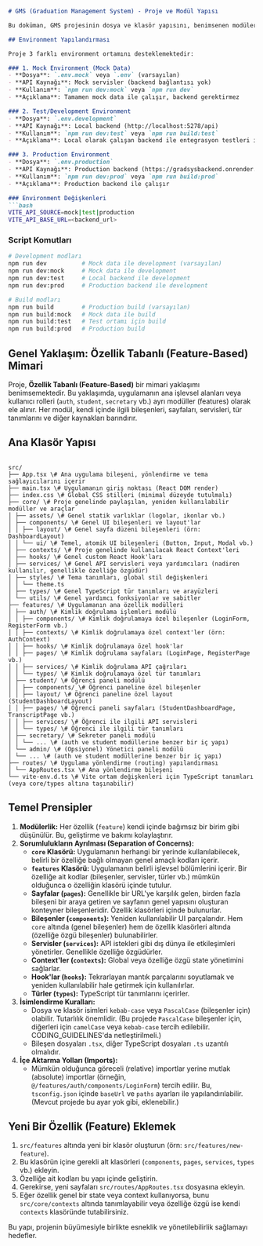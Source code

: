 ```markdown
# GMS (Graduation Management System) - Proje ve Modül Yapısı

Bu doküman, GMS projesinin dosya ve klasör yapısını, benimsenen modülerlik yaklaşımını ve temel tasarım prensiplerini açıklamaktadır. Amaç, projenin anlaşılırlığını artırmak, yeni geliştiricilerin adaptasyonunu hızlandırmak ve kod tabanının bakımını kolaylaştırmaktır.

## Environment Yapılandırması

Proje 3 farklı environment ortamını desteklemektedir:

### 1. Mock Environment (Mock Data)
- **Dosya**: `.env.mock` veya `.env` (varsayılan)
- **API Kaynağı**: Mock servisler (backend bağlantısı yok)
- **Kullanım**: `npm run dev:mock` veya `npm run dev`
- **Açıklama**: Tamamen mock data ile çalışır, backend gerektirmez

### 2. Test/Development Environment 
- **Dosya**: `.env.development`
- **API Kaynağı**: Local backend (http://localhost:5278/api)
- **Kullanım**: `npm run dev:test` veya `npm run build:test`
- **Açıklama**: Local olarak çalışan backend ile entegrasyon testleri için

### 3. Production Environment
- **Dosya**: `.env.production`
- **API Kaynağı**: Production backend (https://gradsysbackend.onrender.com/api)
- **Kullanım**: `npm run dev:prod` veya `npm run build:prod`
- **Açıklama**: Production backend ile çalışır

### Environment Değişkenleri
```bash
VITE_API_SOURCE=mock|test|production
VITE_API_BASE_URL=<backend_url>
```

### Script Komutları
```bash
# Development modları
npm run dev          # Mock data ile development (varsayılan)
npm run dev:mock     # Mock data ile development
npm run dev:test     # Local backend ile development  
npm run dev:prod     # Production backend ile development

# Build modları
npm run build        # Production build (varsayılan)
npm run build:mock   # Mock data ile build
npm run build:test   # Test ortamı için build
npm run build:prod   # Production build
```

## Genel Yaklaşım: Özellik Tabanlı (Feature-Based) Mimari

Proje, **Özellik Tabanlı (Feature-Based)** bir mimari yaklaşımı benimsemektedir. Bu yaklaşımda, uygulamanın ana işlevsel alanları veya kullanıcı rolleri (`auth`, `student`, `secretary` vb.) ayrı modüller (features) olarak ele alınır. Her modül, kendi içinde ilgili bileşenleri, sayfaları, servisleri, tür tanımlarını ve diğer kaynakları barındırır.

## Ana Klasör Yapısı

```

src/
├── App.tsx \# Ana uygulama bileşeni, yönlendirme ve tema sağlayıcılarını içerir
├── main.tsx \# Uygulamanın giriş noktası (React DOM render)
├── index.css \# Global CSS stilleri (minimal düzeyde tutulmalı)
├── core/ \# Proje genelinde paylaşılan, yeniden kullanılabilir modüller ve araçlar
│ ├── assets/ \# Genel statik varlıklar (logolar, ikonlar vb.)
│ ├── components/ \# Genel UI bileşenleri ve layout'lar
│ │ ├── layout/ \# Genel sayfa düzeni bileşenleri (örn: DashboardLayout)
│ │ └── ui/ \# Temel, atomik UI bileşenleri (Button, Input, Modal vb.)
│ ├── contexts/ \# Proje genelinde kullanılacak React Context'leri
│ ├── hooks/ \# Genel custom React Hook'ları
│ ├── services/ \# Genel API servisleri veya yardımcıları (nadiren kullanılır, genellikle özelliğe özgüdür)
│ ├── styles/ \# Tema tanımları, global stil değişkenleri
│ │ └── theme.ts
│ ├── types/ \# Genel TypeScript tür tanımları ve arayüzleri
│ └── utils/ \# Genel yardımcı fonksiyonlar ve sabitler
├── features/ \# Uygulamanın ana özellik modülleri
│ ├── auth/ \# Kimlik doğrulama işlemleri modülü
│ │ ├── components/ \# Kimlik doğrulamaya özel bileşenler (LoginForm, RegisterForm vb.)
│ │ ├── contexts/ \# Kimlik doğrulamaya özel context'ler (örn: AuthContext)
│ │ ├── hooks/ \# Kimlik doğrulamaya özel hook'lar
│ │ ├── pages/ \# Kimlik doğrulama sayfaları (LoginPage, RegisterPage vb.)
│ │ ├── services/ \# Kimlik doğrulama API çağrıları
│ │ └── types/ \# Kimlik doğrulamaya özel tür tanımları
│ ├── student/ \# Öğrenci paneli modülü
│ │ ├── components/ \# Öğrenci paneline özel bileşenler
│ │ ├── layout/ \# Öğrenci paneline özel layout (StudentDashboardLayout)
│ │ ├── pages/ \# Öğrenci paneli sayfaları (StudentDashboardPage, TranscriptPage vb.)
│ │ ├── services/ \# Öğrenci ile ilgili API servisleri
│ │ └── types/ \# Öğrenci ile ilgili tür tanımları
│ ├── secretary/ \# Sekreter paneli modülü
│ │ └── ... \# (auth ve student modüllerine benzer bir iç yapı)
│ └── admin/ \# (Opsiyonel) Yönetici paneli modülü
│ └── ... \# (auth ve student modüllerine benzer bir iç yapı)
├── routes/ \# Uygulama yönlendirme (routing) yapılandırması
│ └── AppRoutes.tsx \# Ana yönlendirme bileşeni
└── vite-env.d.ts \# Vite ortam değişkenleri için TypeScript tanımları (veya core/types altına taşınabilir)

```

## Temel Prensipler

1.  **Modülerlik:** Her özellik (`feature`) kendi içinde bağımsız bir birim gibi düşünülür. Bu, geliştirme ve bakımı kolaylaştırır.
2.  **Sorumlulukların Ayrılması (Separation of Concerns):**
    * **`core` Klasörü:** Uygulamanın herhangi bir yerinde kullanılabilecek, belirli bir özelliğe bağlı olmayan genel amaçlı kodları içerir.
    * **`features` Klasörü:** Uygulamanın belirli işlevsel bölümlerini içerir. Bir özelliğe ait kodlar (bileşenler, servisler, türler vb.) mümkün olduğunca o özelliğin klasörü içinde tutulur.
    * **Sayfalar (`pages`):** Genellikle bir URL'ye karşılık gelen, birden fazla bileşeni bir araya getiren ve sayfanın genel yapısını oluşturan konteyner bileşenleridir. Özellik klasörleri içinde bulunurlar.
    * **Bileşenler (`components`):** Yeniden kullanılabilir UI parçalarıdır. Hem `core` altında (genel bileşenler) hem de özellik klasörleri altında (özelliğe özgü bileşenler) bulunabilirler.
    * **Servisler (`services`):** API istekleri gibi dış dünya ile etkileşimleri yönetirler. Genellikle özelliğe özgüdürler.
    * **Context'ler (`contexts`):** Global veya özelliğe özgü state yönetimini sağlarlar.
    * **Hook'lar (`hooks`):** Tekrarlayan mantık parçalarını soyutlamak ve yeniden kullanılabilir hale getirmek için kullanılırlar.
    * **Türler (`types`):** TypeScript tür tanımlarını içerirler.
3.  **İsimlendirme Kuralları:**
    * Dosya ve klasör isimleri `kebab-case` veya `PascalCase` (bileşenler için) olabilir. Tutarlılık önemlidir. (Bu projede `PascalCase` bileşenler için, diğerleri için `camelCase` veya `kebab-case` tercih edilebilir. CODING_GUIDELINES'da netleştirilmeli.)
    * Bileşen dosyaları `.tsx`, diğer TypeScript dosyaları `.ts` uzantılı olmalıdır.
4.  **İçe Aktarma Yolları (Imports):**
    * Mümkün olduğunca göreceli (relative) importlar yerine mutlak (absolute) importlar (örneğin, `@/features/auth/components/LoginForm`) tercih edilir. Bu, `tsconfig.json` içinde `baseUrl` ve `paths` ayarları ile yapılandırılabilir. (Mevcut projede bu ayar yok gibi, eklenebilir.)

## Yeni Bir Özellik (Feature) Eklemek

1.  `src/features` altında yeni bir klasör oluşturun (örn: `src/features/new-feature`).
2.  Bu klasörün içine gerekli alt klasörleri (`components`, `pages`, `services`, `types` vb.) ekleyin.
3.  Özelliğe ait kodları bu yapı içinde geliştirin.
4.  Gerekirse, yeni sayfaları `src/routes/AppRoutes.tsx` dosyasına ekleyin.
5.  Eğer özellik genel bir state veya context kullanıyorsa, bunu `src/core/contexts` altında tanımlayabilir veya özelliğe özgü ise kendi `contexts` klasöründe tutabilirsiniz.

Bu yapı, projenin büyümesiyle birlikte esneklik ve yönetilebilirlik sağlamayı hedefler.
```
